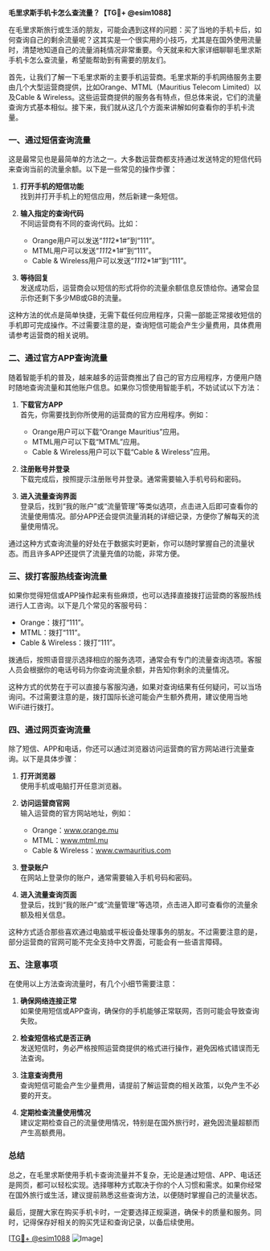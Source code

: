**毛里求斯手机卡怎么查流量？【TG💪+ @esim1088】**

在毛里求斯旅行或生活的朋友，可能会遇到这样的问题：买了当地的手机卡后，如何查询自己的剩余流量呢？这其实是一个很实用的小技巧，尤其是在国外使用流量时，清楚地知道自己的流量消耗情况非常重要。今天就来和大家详细聊聊毛里求斯手机卡怎么查流量，希望能帮助到有需要的朋友们。

首先，让我们了解一下毛里求斯的主要手机运营商。毛里求斯的手机网络服务主要由几个大型运营商提供，比如Orange、MTML（Mauritius Telecom Limited）以及Cable & Wireless。这些运营商提供的服务各有特点，但总体来说，它们的流量查询方式基本相似。接下来，我们就从这几个方面来讲解如何查看你的手机卡流量。

### **一、通过短信查询流量**

这是最常见也是最简单的方法之一。大多数运营商都支持通过发送特定的短信代码来查询当前的流量余额。以下是一些常见的操作步骤：

1. **打开手机的短信功能**  
   找到并打开手机上的短信应用，然后新建一条短信。

2. **输入指定的查询代码**  
   不同运营商有不同的查询代码。比如：
   - Orange用户可以发送“*111*2*1#”到“111”。
   - MTML用户可以发送“*111*2*1#”到“111”。
   - Cable & Wireless用户可以发送“*111*2*1#”到“111”。

3. **等待回复**  
   发送成功后，运营商会以短信的形式将你的流量余额信息反馈给你。通常会显示你还剩下多少MB或GB的流量。

这种方法的优点是简单快捷，无需下载任何应用程序，只需一部能正常接收短信的手机即可完成操作。不过需要注意的是，查询短信可能会产生少量费用，具体费用请参考运营商的相关说明。

### **二、通过官方APP查询流量**

随着智能手机的普及，越来越多的运营商推出了自己的官方应用程序，方便用户随时随地查询流量和其他账户信息。如果你习惯使用智能手机，不妨试试以下方法：

1. **下载官方APP**  
   首先，你需要找到你所使用的运营商的官方应用程序。例如：
   - Orange用户可以下载“Orange Mauritius”应用。
   - MTML用户可以下载“MTML”应用。
   - Cable & Wireless用户可以下载“Cable & Wireless”应用。

2. **注册账号并登录**  
   下载完成后，按照提示注册账号并登录。通常需要输入手机号码和密码。

3. **进入流量查询界面**  
   登录后，找到“我的账户”或“流量管理”等类似选项，点击进入后即可查看你的流量使用情况。部分APP还会提供流量消耗的详细记录，方便你了解每天的流量使用情况。

通过这种方式查询流量的好处在于数据实时更新，你可以随时掌握自己的流量状态。而且许多APP还提供了流量充值的功能，非常方便。

### **三、拨打客服热线查询流量**

如果你觉得短信或APP操作起来有些麻烦，也可以选择直接拨打运营商的客服热线进行人工咨询。以下是几个常见的客服号码：

- Orange：拨打“111”。
- MTML：拨打“111”。
- Cable & Wireless：拨打“111”。

拨通后，按照语音提示选择相应的服务选项，通常会有专门的流量查询选项。客服人员会根据你的电话号码为你查询流量余额，并告知你剩余的流量情况。

这种方式的优势在于可以直接与客服沟通，如果对查询结果有任何疑问，可以当场询问。不过需要注意的是，拨打国际长途可能会产生额外费用，建议使用当地WiFi进行拨打。

### **四、通过网页查询流量**

除了短信、APP和电话，你还可以通过浏览器访问运营商的官方网站进行流量查询。以下是具体步骤：

1. **打开浏览器**  
   使用手机或电脑打开任意浏览器。

2. **访问运营商官网**  
   输入运营商的官方网站地址，例如：
   - Orange：www.orange.mu
   - MTML：www.mtml.mu
   - Cable & Wireless：www.cwmauritius.com

3. **登录账户**  
   在网站上登录你的账户，通常需要输入手机号码和密码。

4. **进入流量查询页面**  
   登录后，找到“我的账户”或“流量管理”等选项，点击进入即可查看你的流量余额及相关信息。

这种方式适合那些喜欢通过电脑或平板设备处理事务的朋友。不过需要注意的是，部分运营商的官网可能不完全支持中文界面，可能会有一些语言障碍。

### **五、注意事项**

在使用以上方法查询流量时，有几个小细节需要注意：

1. **确保网络连接正常**  
   如果使用短信或APP查询，确保你的手机能够正常联网，否则可能会导致查询失败。

2. **检查短信格式是否正确**  
   发送短信时，务必严格按照运营商提供的格式进行操作，避免因格式错误而无法查询。

3. **注意查询费用**  
   查询短信可能会产生少量费用，请提前了解运营商的相关政策，以免产生不必要的开支。

4. **定期检查流量使用情况**  
   建议定期检查自己的流量使用情况，特别是在国外旅行时，避免因流量超额而产生高额费用。

### **总结**

总之，在毛里求斯使用手机卡查询流量并不复杂，无论是通过短信、APP、电话还是网页，都可以轻松实现。选择哪种方式取决于你的个人习惯和需求。如果你经常在国外旅行或生活，建议提前熟悉这些查询方法，以便随时掌握自己的流量状态。

最后，提醒大家在购买手机卡时，一定要选择正规渠道，确保卡的质量和服务。同时，记得保存好相关的购买凭证和查询记录，以备后续使用。

[[TG💪+ @esim1088](https://t.me/s/esim1088) ![Image](https://i.postimg.cc/4NQfJmqS/Snipaste-2025-05-13-00-14-12.png)]